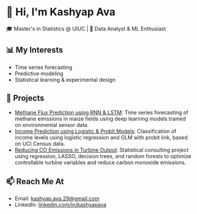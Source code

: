 # 👋 Hi, I'm Kashyap Ava
🎓 Master's in Statistics @ UIUC | 🎯 Data Analyst & ML Enthusiast

## 📊 My Interests
- Time series forecasting
- Predictive modeling
- Statistical learning & experimental design

## 📁 Projects
- [Methane Flux Prediction using RNN & LSTM](https://github.com/kashyapava/methane-prediction): Time series forecasting of methane emissions in maize fields using deep learning models trained on environmental sensor data.
- [Income Prediction using Logistic & Probit Models](https://github.com/kashyapava/income-prediction): Classification of income levels using logistic regression and GLM with probit link, based on UCI Census data.
- [Reducing CO Emissions in Turbine Output](https://github.com/kashyapava/turbine-co-reduction): Statistical consulting project using regression, LASSO, decision trees, and random forests to optimize controllable turbine variables and reduce carbon monoxide emissions.


## 📫 Reach Me At
- Email: kashyap.ava.29@gmail.com
- LinkedIn: [linkedin.com/in/kashyapava](https://www.linkedin.com/in/kashyap-avs/)

